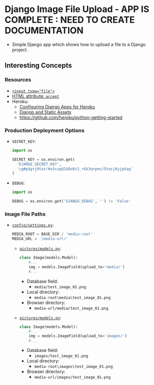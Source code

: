 # Django Image File Upload - **APP IS COMPLETE : NEED TO CREATE DOCUMENTATION**

* Simple Django app which shows how to upload a file to a Django project.

## Interesting Concepts

### Resources

* [`<input type="file">`](https://developer.mozilla.org/en-US/docs/Web/HTML/Element/input/file)
* [HTML attribute: `accept`](https://developer.mozilla.org/en-US/docs/Web/HTML/Attributes/accept)
* Heroku:
  * [Configuring Django Apps for Heroku](https://devcenter.heroku.com/articles/django-app-configuration)
  * [Django and Static Assets](https://devcenter.heroku.com/articles/django-assets)
  * <https://github.com/heroku/python-getting-started>

### Production Deployment Options

* `SECRET_KEY`:

  ```python
  import os

  SECRET_KEY = os.environ.get(
    'DJANGO_SECRET_KEY',
    'cg#p$g+j9tax!#a3cup@1$8obt2_+&k3q+pmu)5%asj6yjpkag'
  )
  ```

* `DEBUG`:

  ```python
  import os

  DEBUG = os.environ.get('DJANGO_DEBUG', '') != 'False'
  ```

### Image File Paths

* [`config/settings.py`](./config/settings.py):

  ```python
  MEDIA_ROOT = BASE_DIR / 'media-root'
  MEDIA_URL = '/media-url/'
  ```

  * [`pictures/models.py`](./pictures/models.py):
  
    ```python
    class Image(models.Model):
        #...
        img = models.ImageField(upload_to='media/')
        #...
    ```
  
    * Database field:
      * `media/test_image_01.png`
    * Local directory:
      * `media-root\media\test_image_01.png`
    * Browser directory:
      * `media-url/media/test_image_01.png`
  
  * [`pictures/models.py`](./pictures/models.py):
  
    ```python
    class Image(models.Model):
        #...
        img = models.ImageField(upload_to='images/')
        #...
    ```
  
    * Database field:
      * `images/test_image_01.png`
    * Local directory:
      * `media-root\images\test_image_01.png`
    * Browser directory:
      * `media-url/images/test_image_01.png`
